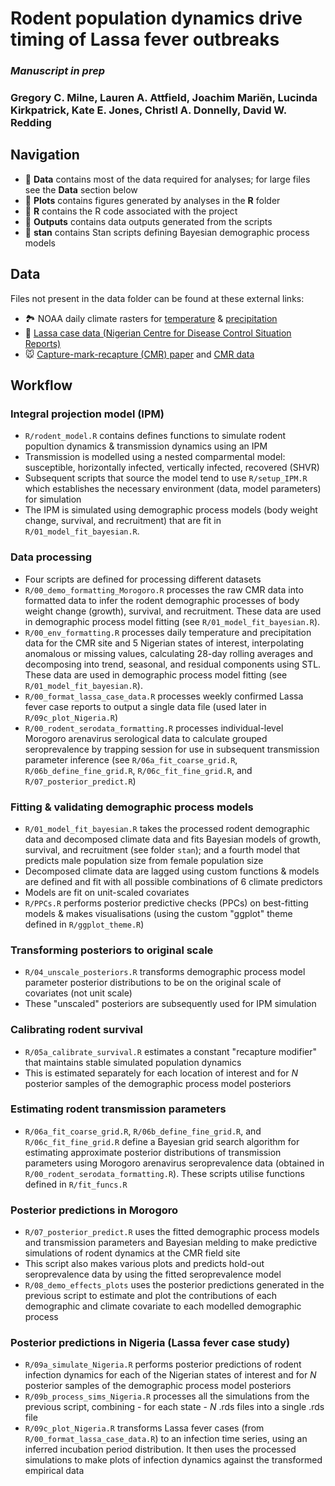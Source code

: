 # Rodent population dynamics drive timing of Lassa fever outbreaks

### _Manuscript in prep_

### Gregory  C. Milne, Lauren A. Attfield, Joachim Mariën, Lucinda Kirkpatrick, Kate E. Jones, Christl A. Donnelly, David W. Redding

## Navigation

-   📁 **Data** contains most of the data required for analyses; for large files see the **Data** section below
-   📁 **Plots** contains figures generated by analyses in the **R** folder
-   📁 **R** contains the R code associated with the project
-   📁 **Outputs** contains data outputs generated from the scripts
-   📁 **stan** contains Stan scripts defining Bayesian demographic process models

## Data

Files not present in the data folder can be found at these external links:

- 🏞 NOAA daily climate rasters for [temperature](https://downloads.psl.noaa.gov/Datasets/cpc_global_temp/) & [precipitation](https://downloads.psl.noaa.gov/Datasets/cpc_global_precip/)
- 🤧 [Lassa case data (Nigerian Centre for Disease Control Situation Reports)](https://ncdc.gov.ng/diseases/sitreps/?cat=5&name=An%20update%20of%20Lassa%20fever%20outbreak%20in%20Nigeria)
- 🐭 [Capture-mark-recapture (CMR) paper](https://www.nature.com/articles/s41597-023-02700-3) and [CMR data](https://zenodo.org/records/10049811)

## Workflow

### Integral projection model (IPM)
- `R/rodent_model.R` contains defines functions to simulate rodent popultion dynamics & transmission dynamics using an IPM
- Transmission is modelled using a nested comparmental model: susceptible, horizontally infected, vertically infected, recovered (SHVR)
- Subsequent scripts that source the model tend to use `R/setup_IPM.R` which establishes the necessary environment (data, model parameters) for simulation
- The IPM is simulated using demographic process models (body weight change, survival, and recruitment) that are fit in `R/01_model_fit_bayesian.R`.

### Data processing
- Four scripts are defined for processing different datasets
- `R/00_demo_formatting_Morogoro.R` processes the raw CMR data into formatted data to infer the rodent demographic processes of body weight change (growth), survival, and recruitment. These data are used in demographic process model fitting (see `R/01_model_fit_bayesian.R`).
- `R/00_env_formatting.R` processes daily temperature and precipitation data for the CMR site and 5 Nigerian states of interest, interpolating anomalous or missing values, calculating 28-day rolling averages and decomposing into trend, seasonal, and residual components using STL. These data are used in demographic process model fitting (see `R/01_model_fit_bayesian.R`).
- `R/00_format_lassa_case_data.R` processes weekly confirmed Lassa fever case reports to output a single data file (used later in `R/09c_plot_Nigeria.R`)
- `R/00_rodent_serodata_formatting.R` processes individual-level Morogoro arenavirus serological data to calculate grouped seroprevalence by trapping session for use in subsequent transmission parameter inference (see `R/06a_fit_coarse_grid.R`, `R/06b_define_fine_grid.R`, `R/06c_fit_fine_grid.R`, and `R/07_posterior_predict.R`)

### Fitting & validating demographic process models
- `R/01_model_fit_bayesian.R` takes the processed rodent demographic data and decomposed climate data and fits Bayesian models of growth, survival, and recruitment (see folder `stan`); and a fourth model that predicts male population size from female population size
- Decomposed climate data are lagged using custom functions & models are defined and fit with all possible combinations of 6 climate predictors
- Models are fit on unit-scaled covariates
- `R/PPCs.R` performs posterior predictive checks (PPCs) on best-fitting models & makes visualisations (using the custom "ggplot" theme defined in `R/ggplot_theme.R`)

### Transforming posteriors to original scale
- `R/04_unscale_posteriors.R` transforms demographic process model parameter posterior distributions to be on the original scale of covariates (not unit scale)
- These "unscaled" posteriors are subsequently used for IPM simulation

### Calibrating rodent survival
- `R/05a_calibrate_survival.R` estimates a constant "recapture modifier" that maintains stable simulated population dynamics
- This is estimated separately for each location of interest and for _N_ posterior samples of the demographic process model posteriors

### Estimating rodent transmission parameters
- `R/06a_fit_coarse_grid.R`, `R/06b_define_fine_grid.R`, and `R/06c_fit_fine_grid.R` define a Bayesian grid search algorithm for estimating approximate posterior distributions of transmission parameters using Morogoro arenavirus seroprevalence data (obtained in `R/00_rodent_serodata_formatting.R`). These scripts utilise functions defined in `R/fit_funcs.R`

### Posterior predictions in Morogoro
- `R/07_posterior_predict.R` uses the fitted demographic process models and transmission parameters and Bayesian melding to make predictive simulations of rodent dynamics at the CMR field site
- This script also makes various plots and predicts hold-out seroprevalence data by using the fitted seroprevalence model
- `R/08_demo_effects_plots` uses the posterior predictions generated in the previous script to estimate and plot the contributions of each demographic and climate covariate to each modelled demographic process

### Posterior predictions in Nigeria (Lassa fever case study)
- `R/09a_simulate_Nigeria.R` performs posterior predictions of rodent infection dynamics for each of the Nigerian states of interest and for _N_ posterior samples of the demographic process model posteriors
- `R/09b_process_sims_Nigeria.R` processes all the simulations from the previous script, combining - for each state - _N_ .rds files into a single .rds file
- `R/09c_plot_Nigeria.R` transforms Lassa fever cases (from `R/00_format_lassa_case_data.R`) to an infection time series, using an inferred incubation period distribution. It then uses the processed simulations to make plots of infection dynamics against the transformed empirical data
